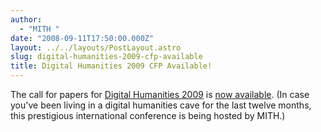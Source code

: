 ```yaml
---
author:
  - "MITH "
date: "2008-09-11T17:50:00.000Z"
layout: ../../layouts/PostLayout.astro
slug: digital-humanities-2009-cfp-available
title: Digital Humanities 2009 CFP Available!
---
```


The call for papers for [Digital Humanities 2009](http://web.archive.org/web/20110907061828/http://www.mith2.umd.edu:80/dh09/) is [now available](http://web.archive.org/web/20110116212058/http://www.mith2.umd.edu/dh09/?page_id=54). (In case you've been living in a digital humanities cave for the last twelve months, this prestigious international conference is being hosted by MITH.)
